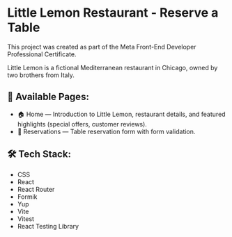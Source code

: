 # Little Lemon Restaurant - Reserve a Table

This project was created as part of the Meta Front-End Developer Professional Certificate.

Little Lemon is a fictional Mediterranean restaurant in Chicago, owned by two brothers from Italy.

## 📄 Available Pages:
- 🏠 Home — Introduction to Little Lemon, restaurant details, and featured highlights (special offers, customer reviews).
- 📅 Reservations — Table reservation form with form validation.

## 🛠️ Tech Stack:
- CSS
- React
- React Router
- Formik
- Yup
- Vite
- Vitest
- React Testing Library